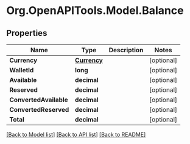 
# Org.OpenAPITools.Model.Balance

## Properties

Name | Type | Description | Notes
------------ | ------------- | ------------- | -------------
**Currency** | [**Currency**](Currency.md) |  | [optional] 
**WalletId** | **long** |  | [optional] 
**Available** | **decimal** |  | [optional] 
**Reserved** | **decimal** |  | [optional] 
**ConvertedAvailable** | **decimal** |  | [optional] 
**ConvertedReserved** | **decimal** |  | [optional] 
**Total** | **decimal** |  | [optional] 

[[Back to Model list]](../README.md#documentation-for-models)
[[Back to API list]](../README.md#documentation-for-api-endpoints)
[[Back to README]](../README.md)

